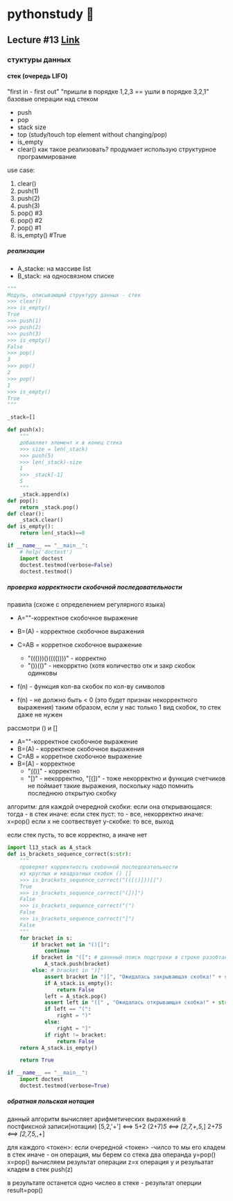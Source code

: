 # pythonstudy :memo:
## Lecture #13 [Link](https://www.youtube.com/watch?v=L4IU1bPKvHM)
### стуктуры данных
#### стек (очередь LIFO)

"first in - first out"
"пришли в порядке 1,2,3 == ушли в порядке 3,2,1"
базовые операции над стеком
* push
* pop
* stack size
* top (study/touch top element without changing/pop)
* is_empty
* clear()
как такое реализовать?
продумает использую структурное программирование

use case:
1. clear()
1. push(1)
1. push(2)
1. push(3)
1. pop() #3
1. pop() #2
1. pop() #1
1. is_empty() #True

##### реализации
* A_stacke: на массиве list
* B_stack: на односвязном списке

```python
"""
Модуль, описывающий структуру данных - стек
>>> clear()
>>> is_empty()
True
>>> push(1)
>>> push(2)
>>> push(3)
>>> is_empty()
False
>>> pop()
3
>>> pop()
2
>>> pop()
1
>>> is_empty()
True
"""

_stack=[]

def push(x):
    """
    добавляет элемент x в конец стека
    >>> size = len(_stack)
    >>> push(5)
    >>> len(_stack)-size
    1
    >>> _stack[-1]
    5
    """
    _stack.append(x)
def pop():
    return _stack.pop()
def clear():
    _stack.clear()
def is_empty():
    return len(_stack)==0

if __name__ == "__main__":
    # help('doctest')
    import doctest
    doctest.testmod(verbose=False)
    doctest.testmod()
```
##### проверка корректности скобочной последовательности
правила (схоже с определением регулярного языка)
* A=""-корректное скобочное выражение
* B=(A) - корректное скобочное выражения
* C=AB = корретное скобочное выражение
  * "((()))()(((())))" - корректно
  * "())(()" - некоррктно (хотя количество отк и закр скобок одинковы

* f(n) - функция кол-ва скобок по кол-ву символов
* f(n) - не должно быть < 0 (это будет признак некорректного выражения)
таким образом, если  у нас только 1 вид скобок, то стек даже не нужен

рассмотри () и []

* A=""-корректное скобочное выражение
* B=(A) - корректное скобочное выражения
* C=AB = корретное скобочное выражение
* B=[A] - корректное
  * "[(())]([])" - корректно
  * "[)" - некорректно, "[(])" - тоже некорректно и функция счетчиков не поймает такие выражения, поскольку надо помнить последнюю открытую скобку

алгоритм:
для каждой очередной скобки:
 если она открывающаяся:
  тогда - в стек
 иначе:
  если стек пуст:
   то - все, некорректно
  иначе:
   x=pop()
   если x не соотвествует y-скобке:
    то все, выход

если стек пусть, то все корректно, а иначе нет

```python
import l13_stack as A_stack
def is_brackets_sequence_correct(s:str):
    """
    проверяет корректность скобочной последовательности
    из круглых и квадратных скобок () []
    >>> is_brackets_sequence_correct("(([()]))[]")
    True
    >>> is_brackets_sequence_correct("(])]")
    False
    >>> is_brackets_sequence_correct("(")
    False
    >>> is_brackets_sequence_correct("]")
    False
    """
    for bracket in s:
        if bracket not in "()[]":
            continue
        if bracket in "([": # даннный поиск подстроки в строке разобтает гораздо хуже z-function, но для коротких строк его можно использовать
            A_stack.push(bracket)
        else: # bracket in ")]"
            assert bracket in ")]", "Ожидалась закрывающая скобка!" + str(bracket)
            if A_stack.is_empty():
                return False
            left = A_stack.pop()
            assert left in "([" , "Ожидалась открывающая скобка!" + str(left)
            if left == "(":
                right = ")"
            else:
                right = "]"
            if right != bracket:
                return False
    return A_stack.is_empty()

    return True

if __name__ == "__main__":
    import doctest
    doctest.testmod(verbose=True)
```
##### обратная польская нотация
данный алгоритм вычисляет арифметических выражений в постфиксной записи(нотации)
[5,2,'+'] <==> 5+2
(2+7)*5 <==> [2,7,+,5,*]
2+7*5 <==> [2,7,5,*,+]

для каждого <токен>:
если очередной <токен> -чилсо
то мы его кладем в стек
иначе - он операция, мы берем со стека два операнда
y=pop()
x=pop()
вычисляем результат операции z=x операция y
и резульатат кладем в стек
push(z)

в результате останется одно числео в стеке - результат оперции
result=pop()
